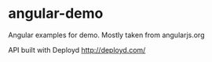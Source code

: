 angular-demo
============

Angular examples for demo. Mostly taken from angularjs.org

API built with Deployd http://deployd.com/